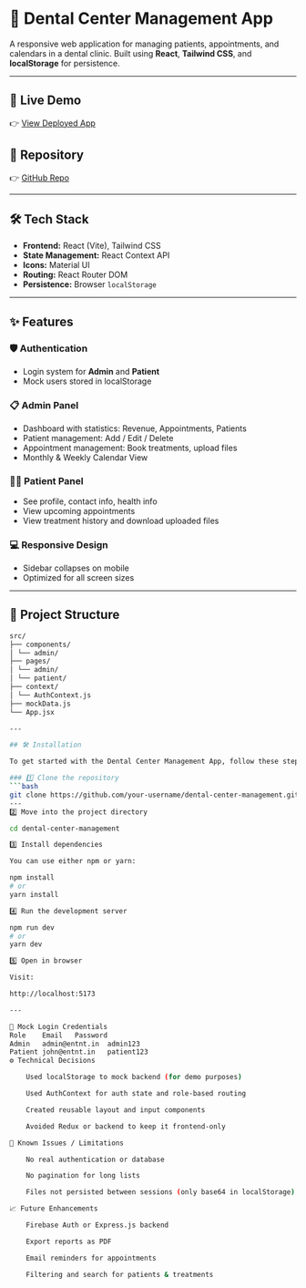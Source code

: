 # 🦷 Dental Center Management App

A responsive web application for managing patients, appointments, and calendars in a dental clinic. Built using **React**, **Tailwind CSS**, and **localStorage** for persistence.

---

## 🚀 Live Demo
👉 [View Deployed App](https://your-deployed-link.vercel.app)

## 📁 Repository
👉 [GitHub Repo](https://github.com/your-username/dental-center-management)

---

## 🛠️ Tech Stack

- **Frontend:** React (Vite), Tailwind CSS
- **State Management:** React Context API
- **Icons:** Material UI
- **Routing:** React Router DOM
- **Persistence:** Browser `localStorage`

---

## ✨ Features

### 🛡️ Authentication
- Login system for **Admin** and **Patient**
- Mock users stored in localStorage

### 📋 Admin Panel
- Dashboard with statistics: Revenue, Appointments, Patients
- Patient management: Add / Edit / Delete
- Appointment management: Book treatments, upload files
- Monthly & Weekly Calendar View

### 🧑‍⚕️ Patient Panel
- See profile, contact info, health info
- View upcoming appointments
- View treatment history and download uploaded files

### 💻 Responsive Design
- Sidebar collapses on mobile
- Optimized for all screen sizes

---

## 📁 Project Structure
```bash
src/
├── components/
│ └── admin/
├── pages/
│ └── admin/
│ └── patient/
├── context/
│ └── AuthContext.js
├── mockData.js
└── App.jsx

---

## 🛠️ Installation

To get started with the Dental Center Management App, follow these steps:

### 1️⃣ Clone the repository
```bash
git clone https://github.com/your-username/dental-center-management.git
---
2️⃣ Move into the project directory

cd dental-center-management

3️⃣ Install dependencies

You can use either npm or yarn:

npm install
# or
yarn install

4️⃣ Run the development server

npm run dev
# or
yarn dev

5️⃣ Open in browser

Visit:

http://localhost:5173

---

🔐 Mock Login Credentials
Role	Email	Password
Admin	admin@entnt.in	admin123
Patient	john@entnt.in	patient123
⚙️ Technical Decisions

    Used localStorage to mock backend (for demo purposes)

    Used AuthContext for auth state and role-based routing

    Created reusable layout and input components

    Avoided Redux or backend to keep it frontend-only

🧠 Known Issues / Limitations

    No real authentication or database

    No pagination for long lists

    Files not persisted between sessions (only base64 in localStorage)

📈 Future Enhancements

    Firebase Auth or Express.js backend

    Export reports as PDF

    Email reminders for appointments

    Filtering and search for patients & treatments

